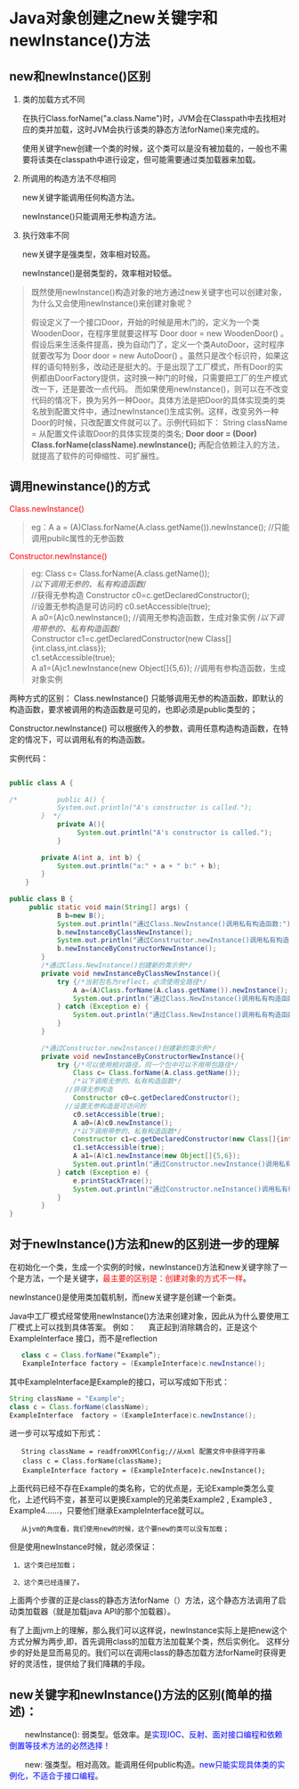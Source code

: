 # Java对象创建之new关键字和newInstance()方法

## new和newInstance()区别

1. 类的加载方式不同 

   在执行Class.forName("a.class.Name")时，JVM会在Classpath中去找相对应的类并加载，这时JVM会执行该类的静态方法forName()来完成的。

   使用关键字new创建一个类的时候，这个类可以是没有被加载的，一般也不需要将该类在classpath中进行设定，但可能需要通过类加载器来加载。

2. 所调用的构造方法不尽相同

   new关键字能调用任何构造方法。

   newInstance()只能调用无参构造方法。

3. 执行效率不同

   new关键字是强类型，效率相对较高。

   newInstance()是弱类型的，效率相对较低。

>  既然使用newInstance()构造对象的地方通过new关键字也可以创建对象，为什么又会使用newInstance()来创建对象呢？
>
> 假设定义了一个接口Door，开始的时候是用木门的，定义为一个类WoodenDoor，在程序里就要这样写 Door door = new WoodenDoor() 。假设后来生活条件提高，换为自动门了，定义一个类AutoDoor，这时程序就要改写为 Door door = new AutoDoor() 。虽然只是改个标识符，如果这样的语句特别多，改动还是挺大的。于是出现了工厂模式，所有Door的实例都由DoorFactory提供，这时换一种门的时候，只需要把工厂的生产模式改一下，还是要改一点代码。
>     而如果使用newInstance()，则可以在不改变代码的情况下，换为另外一种Door。具体方法是把Door的具体实现类的类名放到配置文件中，通过newInstance()生成实例。这样，改变另外一种Door的时候，只改配置文件就可以了。示例代码如下：
> String className = 从配置文件读取Door的具体实现类的类名; 
> **Door door = (Door) Class.forName(className).newInstance();**
>     再配合依赖注入的方法，就提高了软件的可伸缩性、可扩展性。

## 调用newinstance()的方式

<font color="red">Class.newInstance()</font>

> eg：A a = (A)Class.forName(A.class.getName()).newInstance(); //只能调用pubilc属性的无参函数

<font color="red">Constructor.newInstance()</font>

> eg:	 Class c= Class.forName(A.class.getName());   
>            /*以下调用无参的、私有构造函数*/  
>            //获得无参构造
>            Constructor c0=c.getDeclaredConstructor();  
>          //设置无参构造是可访问的
>            c0.setAccessible(true);   
>            A a0=(A)c0.newInstance();    //调用无参构造函数，生成对象实例
>            /*以下调用带参的、私有构造函数*/   
>            Constructor c1=c.getDeclaredConstructor(new Class[]{int.class,int.class});   
>            c1.setAccessible(true);   
>           A a1=(A)c1.newInstance(new Object[]{5,6});   //调用有参构造函数，生成对象实例

两种方式的区别：
Class.newInstance() 只能够调用无参的构造函数，即默认的构造函数，要求被调用的构造函数是可见的，也即必须是public类型的；  

Constructor.newInstance() 可以根据传入的参数，调用任意构造构造函数，在特定的情况下，可以调用私有的构造函数。

实例代码：

```java

public class A {  
			
/*	    	public A() {  
	        System.out.println("A's constructor is called.");  
	    }  */
	    	private A(){
	    		 System.out.println("A's constructor is called.");  
	    	}
	  
	    private A(int a, int b) {  
	        System.out.println("a:" + a + " b:" + b);  
	    }  
	}
 
public class B {
	 public static void main(String[] args) {   
	        B b=new B();   
	        System.out.println("通过Class.NewInstance()调用私有构造函数:");   
	        b.newInstanceByClassNewInstance();   
	        System.out.println("通过Constructor.newInstance()调用私有构造函数:");   
	        b.newInstanceByConstructorNewInstance();   
	    }   
	    /*通过Class.NewInstance()创建新的类示例*/   
	    private void newInstanceByClassNewInstance(){   
	        try {/*当前包名为reflect，必须使用全路径*/   
	            A a=(A)Class.forName(A.class.getName()).newInstance();  
	            System.out.println("通过Class.NewInstance()调用私有构造函数【成功】");  
	        } catch (Exception e) {   
	        	System.out.println("通过Class.NewInstance()调用私有构造函数【失败】");   
	        }  
	    }  
	      
	    /*通过Constructor.newInstance()创建新的类示例*/   
	    private void newInstanceByConstructorNewInstance(){   
	        try {/*可以使用相对路径，同一个包中可以不用带包路径*/   
	            Class c= Class.forName(A.class.getName());   
	            /*以下调用无参的、私有构造函数*/  
	          //获得无参构造
	            Constructor c0=c.getDeclaredConstructor();  
	          //设置无参构造是可访问的
	            c0.setAccessible(true);   
	            A a0=(A)c0.newInstance();   
	            /*以下调用带参的、私有构造函数*/   
	            Constructor c1=c.getDeclaredConstructor(new Class[]{int.class,int.class});   
	            c1.setAccessible(true);   
	            A a1=(A)c1.newInstance(new Object[]{5,6});  
	            System.out.println("通过Constructor.newInstance()调用私有构造函数【成功】");
	        } catch (Exception e) {   
	            e.printStackTrace(); 
	            System.out.println("通过Constructor.neInstance()调用私有构造函数【失败】");
	        }   
	    }   
}
```

## 对于newInstance()方法和new的区别进一步的理解

在初始化一个类，生成一个实例的时候，newInstance()方法和new关键字除了一个是方法，一个是关键字，<font color="red">最主要的区别是：创建对象的方式不一样</font>。

newInstance()是使用类加载机制，而new关键字是创建一个新类。

Java中工厂模式经常使用newInstance()方法来创建对象，因此从为什么要使用工厂模式上可以找到具体答案。 例如：
　  真正起到消除耦合的，正是这个ExampleInterface 接口，而不是reflection

```java
   class c = Class.forName(“Example”);
　　ExampleInterface factory = (ExampleInterface)c.newInstance();
```

其中ExampleInterface是Example的接口，可以写成如下形式：

```java
String className = "Example";
class c = Class.forName(className);
ExampleInterface  factory = (ExampleInterface)c.newInstance();
```

进一步可以写成如下形式：

```
   String className = readfromXMlConfig;//从xml 配置文件中获得字符串
　　class c = Class.forName(className);
　　ExampleInterface factory = (ExampleInterface)c.newInstance();
```

上面代码已经不存在Example的类名称，它的优点是，无论Example类怎么变化，上述代码不变，甚至可以更换Example的兄弟类Example2 , Example3 , Example4……，只要他们继承ExampleInterface就可以。

       从jvm的角度看，我们使用new的时候，这个要new的类可以没有加载；
 但是使用newInstance时候，就必须保证：     

     1、这个类已经加载；     
    
     2、这个类已经连接了。     

   上面两个步骤的正是class的静态方法forName（）方法，这个静态方法调用了启动类加载器（就是加载java API的那个加载器）。      

   有了上面jvm上的理解，那么我们可以这样说，newInstance实际上是把new这个方式分解为两步,即，首先调用class的加载方法加载某个类，然后实例化。  这样分步的好处是显而易见的。我们可以在调用class的静态加载方法forName时获得更好的灵活性，提供给了我们降耦的手段。

## new关键字和newInstance()方法的区别(简单的描述)：

　　newInstance(): 弱类型。低效率。是<font color="blue">实现IOC、反射、面对接口编程和依赖倒置等技术方法的必然选择！</font>

　　new: 强类型。相对高效。能调用任何public构造。<font color="blue">new只能实现具体类的实例化，不适合于接口编程</font>。